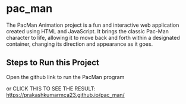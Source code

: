 # pac_man

The PacMan Animation project is a fun and interactive web application created using HTML and JavaScript. It brings the classic Pac-Man character to life, allowing it to move back and forth within a designated container, changing its direction and appearance as it goes.

## Steps to Run this Project
Open the github link to run the PacMan program

or CLICK THIS TO SEE THE RESULT: https://prakashkumarmca23.github.io/pac_man/
